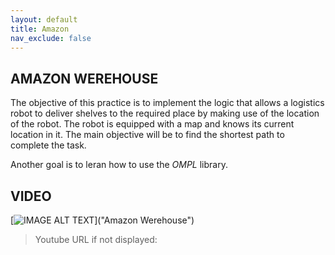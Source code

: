 ```yaml
---
layout: default
title: Amazon
nav_exclude: false
---
```


## AMAZON WEREHOUSE

The objective of this practice is to implement the logic that allows a logistics robot to deliver shelves to the required place by making use of the location of the robot. The robot is equipped with a map and knows its current location in it. The main objective will be to find the shortest path to complete the task.

Another goal is to leran how to use the *OMPL* library.

## VIDEO

[![IMAGE ALT TEXT](http://img.youtube.com/vi/#####/0.jpg)]("Amazon Werehouse")

> Youtube URL if not displayed: []()